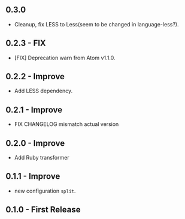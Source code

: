## 0.3.0
- Cleanup, fix LESS to Less(seem to be changed in language-less?).

## 0.2.3 - FIX
- [FIX] Deprecation warn from Atom v1.1.0.

## 0.2.2 - Improve
- Add LESS dependency.

## 0.2.1 - Improve
- FIX CHANGELOG mismatch actual version

## 0.2.0 - Improve
- Add Ruby transformer

## 0.1.1 - Improve
- new configuration `split`.

## 0.1.0 - First Release
